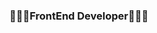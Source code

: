 ### 🧑🏻‍💻FrontEnd Developer🧑🏻‍💻

<!--
**Johnjihwan/Johnjihwan** is a ✨ _special_ ✨ repository because its `README.md` (this file) appears on your GitHub profile.

🏫Affiliation: Gwangju-SoftwareMiester-Highschool🏫
-GroupActivity: Gsm_functional_class ~persent

Motto🕵🏻‍♂️
✔️Steadily from day to day
✔️Even a small code is always effective.
